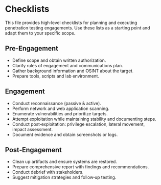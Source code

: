 # Checklists

This file provides high‑level checklists for planning and executing penetration testing engagements.  Use these lists as a starting point and adapt them to your specific scope.

## Pre‑Engagement

- Define scope and obtain written authorization.  
- Clarify rules of engagement and communications plan.  
- Gather background information and OSINT about the target.  
- Prepare tools, scripts and lab environment.

## Engagement

- Conduct reconnaissance (passive & active).  
- Perform network and web application scanning.  
- Enumerate vulnerabilities and prioritize targets.  
- Attempt exploitation while maintaining stability and documenting steps.  
- Conduct post‑exploitation: privilege escalation, lateral movement, impact assessment.  
- Document evidence and obtain screenshots or logs.

## Post‑Engagement

- Clean up artifacts and ensure systems are restored.  
- Prepare comprehensive report with findings and recommendations.  
- Conduct debrief with stakeholders.  
- Suggest mitigation strategies and follow‑up testing.
